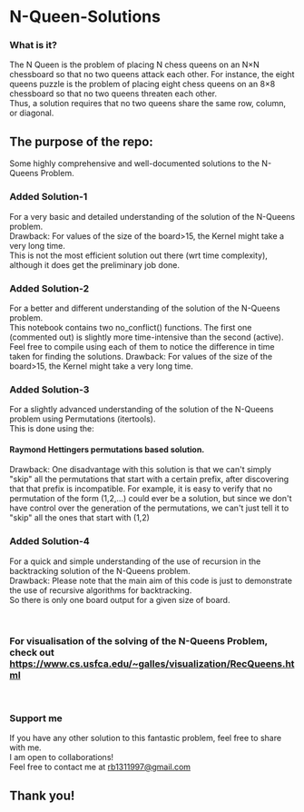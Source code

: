 # N-Queen-Solutions

### What is it?
The N Queen is the problem of placing N chess queens on an N×N chessboard so that no two queens attack each other. For instance, the eight queens puzzle is the problem of placing eight chess queens on an 8×8 chessboard so that no two queens threaten each other.  
Thus, a solution requires that no two queens share the same row, column, or diagonal.  

## The purpose of the repo:

Some highly comprehensive and well-documented solutions to the N-Queens Problem. 

### Added Solution-1 
For a very basic and detailed understanding of the solution of the N-Queens problem.  
Drawback: For values of the size of the board>15, the Kernel might take a very long time. </br>
This is not the most efficient solution out there (wrt time complexity), although it does get the preliminary job done.

### Added Solution-2 
For a better and different understanding of the solution of the N-Queens problem.  
This notebook contains two no_conflict() functions. The first one (commented out) is slightly more time-intensive than the second (active).  
Feel free to compile using each of them to notice the difference in time taken for finding the solutions.
Drawback: For values of the size of the board>15, the Kernel might take a very long time. </br>

### Added Solution-3 
For a slightly advanced understanding of the solution of the N-Queens problem using Permutations (itertools).  
This is done using the:
#### Raymond Hettingers permutations based solution.  
Drawback: One disadvantage with this solution is that we can't simply "skip" all the permutations that start with a certain prefix, after discovering that that prefix is incompatible. For example, it is easy to verify that no permutation of the form (1,2,...) could ever be a solution, but since we don't have control over the generation of the permutations, we can't just tell it to "skip" all the ones that start with (1,2) </br>

### Added Solution-4 
For a quick and simple understanding of the use of recursion in the backtracking solution of the N-Queens problem.  
Drawback: Please note that the main aim of this code is just to demonstrate the use of recursive algorithms for backtracking.  
So there is only one board output for a given size of board. </br>

</br>

### For visualisation of the solving of the N-Queens Problem, check out https://www.cs.usfca.edu/~galles/visualization/RecQueens.html
</br>

### Support me
If you have any other solution to this fantastic problem, feel free to share with me.  
I am open to collaborations!  
Feel free to contact me at rb1311997@gmail.com  

## Thank you!
